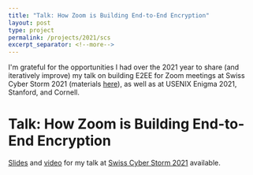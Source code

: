 ```yaml
---
title: "Talk: How Zoom is Building End-to-End Encryption"
layout: post
type: project
permalink: /projects/2021/scs
excerpt_separator: <!--more-->
---
```


I'm grateful for the opportunities I had over the 2021 year to share (and iteratively improve) my talk on building E2EE for Zoom meetings at Swiss Cyber Storm 2021 (materials [here](/projects/2021/scs)), as well as at USENIX Enigma 2021, Stanford, and Cornell.

<!--more-->

# Talk: How Zoom is Building End-to-End Encryption

[Slides](https://2021.swisscyberstorm.com/2021/10/17/Merry_Ember_Mou_-_How_Zoom_is_Building_End-to-End_Encryption.pdf) and [video](https://www.youtube.com/watch?v=o5G7SrTYx5M) for my talk at [Swiss Cyber Storm 2021](https://2021.swisscyberstorm.com) available.

